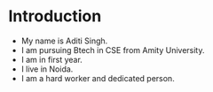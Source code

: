 # Introduction

- My name is Aditi Singh.
- I am pursuing Btech in CSE from Amity University.
- I am in first year.
- I live in Noida.
- I am a hard worker and dedicated person.  